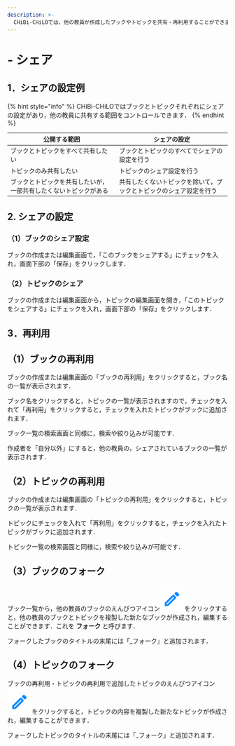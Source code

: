 ```yaml
---
description: >-
  CHiBi-CHiLOでは，他の教員が作成したブックやトピックを共有・再利用することができます．ただし，トピックやブックを作成した教員が，元のトピックやブックを変更・削除すると，再利用先のトピックやブックも変更・削除されます．また，シェアを停止すると見えなくなります．
---
```


# - シェア

## 1．シェアの設定例

{% hint style="info" %}
CHiBi-CHiLOではブックとトピックそれぞれにシェアの設定があり，他の教員に共有する範囲をコントロールできます．
{% endhint %}

| 公開する範囲            | シェアの設定 |
| ----------------- | ------ |
| ブックとトピックをすべて共有したい |ブックとトピックのすべてでシェアの設定を行う|
|トピックのみ共有したい|トピックのシェア設定を行う|
|ブックとトピックを共有したいが，一部共有したくないトピックがある|共有したくないトピックを除いて，ブックとトピックのシェア設定を行う|

## 2. シェアの設定

### （1）ブックのシェア設定

ブックの作成または編集画面で，「このブックをシェアする」にチェックを入れ，画面下部の「保存」をクリックします．



### （2）トピックのシェア

ブックの作成または編集画面から，トピックの編集画面を開き，「このトピックをシェアする」にチェックを入れ，画面下部の「保存」をクリックします．



## 3．再利用

## （1）ブックの再利用

ブックの作成または編集画面の「ブックの再利用」をクリックすると，ブック名の一覧が表示されます．

ブック名をクリックすると，トピックの一覧が表示されますので，チェックを入れて「再利用」をクリックすると，チェックを入れたトピックがブックに追加されます．

ブック一覧の検索画面と同様に，検索や絞り込みが可能です．

作成者を「自分以外」にすると，他の教員の，シェアされているブックの一覧が表示されます．

## （2）トピックの再利用

ブックの作成または編集画面の「トピックの再利用」をクリックすると，トピックの一覧が表示されます．

トピックにチェックを入れて「再利用」をクリックすると，チェックを入れたトピックがブックに追加されます．

トピック一覧の検索画面と同様に，検索や絞り込みが可能です．

## （3）ブックのフォーク

ブック一覧から，他の教員のブックのえんぴつアイコン<img src="../.gitbook/assets/pencil.png" alt="" data-size="line">をクリックすると，他の教員のブックとトピックを複製した新たなブックが作成され，編集することができます．これを **フォーク** と呼びます．

フォークしたブックのタイトルの末尾には「\_フォーク」と追加されます．

## （4）トピックのフォーク

ブックの再利用・トピックの再利用で追加したトピックのえんぴつアイコン<img src="../.gitbook/assets/pencil.png" alt="" data-size="line">をクリックすると，トピックの内容を複製した新たなトピックが作成され，編集することができます．

フォークしたトピックのタイトルの末尾には「\_フォーク」と追加されます．